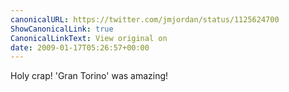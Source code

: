 ```yaml
---
canonicalURL: https://twitter.com/jmjordan/status/1125624700
ShowCanonicalLink: true
CanonicalLinkText: View original on
date: 2009-01-17T05:26:57+00:00
---
```

Holy crap! 'Gran Torino' was amazing!